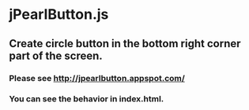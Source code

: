 
# jPearlButton.js

## Create circle button in the bottom right corner part of the screen.

### Please see [http://jpearlbutton.appspot.com/ ]("http://jpearlbutton.appspot.com/") 

### You can see the behavior in index.html.